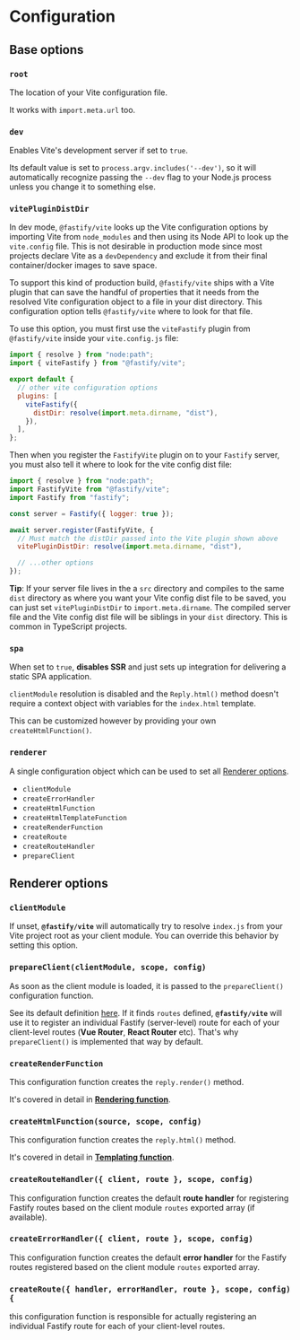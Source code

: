 # Configuration

## Base options

### `root`

The location of your Vite configuration file.

It works with `import.meta.url` too.

### `dev`

Enables Vite's development server if set to `true`.

Its default value is set to `process.argv.includes('--dev')`, so it will automatically recognize passing the `--dev` flag to your Node.js process unless you change it to something else.

### `vitePluginDistDir`

In dev mode, `@fastify/vite` looks up the Vite configuration options by importing Vite from `node_modules` and then using its Node API to look up the `vite.config` file. This is not desirable in production mode since most projects declare Vite as a `devDependency` and exclude it from their final container/docker images to save space.

To support this kind of production build, `@fastify/vite` ships with a Vite plugin that can save the handful of properties that it needs from the resolved Vite configuration object to a file in your dist directory. This configuration option tells `@fastify/vite` where to look for that file.

To use this option, you must first use the `viteFastify` plugin from `@fastify/vite` inside your `vite.config.js` file:

```js
import { resolve } from "node:path";
import { viteFastify } from "@fastify/vite";

export default {
  // other vite configuration options
  plugins: [
    viteFastify({
      distDir: resolve(import.meta.dirname, "dist"),
    }),
  ],
};
```

Then when you register the `FastifyVite` plugin on to your `Fastify` server, you must also tell it where to look for the vite config dist file:

```js
import { resolve } from "node:path";
import FastifyVite from "@fastify/vite";
import Fastify from "fastify";

const server = Fastify({ logger: true });

await server.register(FastifyVite, {
  // Must match the distDir passed into the Vite plugin shown above
  vitePluginDistDir: resolve(import.meta.dirname, "dist"),

  // ...other options
});
```

**Tip**: If your server file lives in the a `src` directory and compiles to the same `dist` directory as where you want your Vite config dist file to be saved, you can just set `vitePluginDistDir` to `import.meta.dirname`. The compiled server file and the Vite config dist file will be siblings in your `dist` directory. This is common in TypeScript projects.

### `spa`

When set to `true`, **disables SSR** and just sets up integration for delivering a static SPA application.

`clientModule` resolution is disabled and the `Reply.html()` method doesn't require a context object with variables for the `index.html` template.

This can be customized however by providing your own `createHtmlFunction()`.

### `renderer`

A single configuration object which can be used to set all [Renderer options](/config/#renderer-options).

- `clientModule`
- `createErrorHandler`
- `createHtmlFunction`
- `createHtmlTemplateFunction`
- `createRenderFunction`
- `createRoute`
- `createRouteHandler`
- `prepareClient`

## Renderer options

### `clientModule`

If unset, **`@fastify/vite`** will automatically try to resolve `index.js` from your Vite project root as your client module. You can override this behavior by setting this option.

### `prepareClient(clientModule, scope, config)`

As soon as the client module is loaded, it is passed to the `prepareClient()` configuration function.

See its default definition [here](https://github.com/fastify/fastify-vite/blob/dev/packages/fastify-vite/config.js#L39). If it finds `routes` defined, **`@fastify/vite`** will use it to register an individual Fastify (server-level) route for each of your client-level routes (**Vue Router**, **React Router** etc). That's why `prepareClient()` is implemented that way by default.

### `createRenderFunction`

This configuration function creates the `reply.render()` method.

It's covered in detail in **[Rendering function](/guide/rendering-function)**.

### `createHtmlFunction(source, scope, config)`

This configuration function creates the `reply.html()` method.

It's covered in detail in **[Templating function](/guide/rendering-function)**.

### `createRouteHandler({ client, route }, scope, config)`

This configuration function creates the default **route handler** for registering Fastify routes based on the client module `routes` exported array (if available).

### `createErrorHandler({ client, route }, scope, config)`

This configuration function creates the default **error handler** for the Fastify routes registered based on the client module `routes` exported array.

### `createRoute({ handler, errorHandler, route }, scope, config) {`

this configuration function is responsible for actually registering an individual Fastify route for each of your client-level routes.

